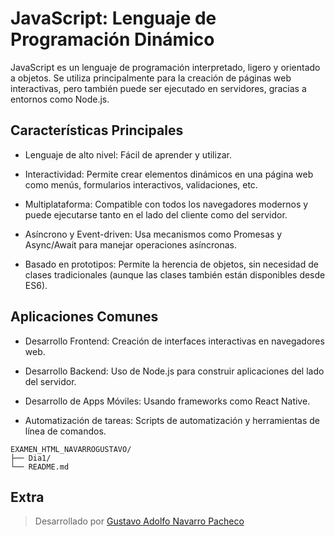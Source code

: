 # JavaScript: Lenguaje de Programación Dinámico
JavaScript es un lenguaje de programación interpretado, ligero y orientado a objetos. Se utiliza principalmente para la creación de páginas web interactivas, pero también puede ser ejecutado en servidores, gracias a entornos como Node.js.

## Características Principales
 - Lenguaje de alto nivel: Fácil de aprender y utilizar.

 - Interactividad: Permite crear elementos dinámicos en una página web como menús, formularios interactivos, validaciones, etc.

 - Multiplataforma: Compatible con todos los navegadores modernos y puede ejecutarse tanto en el lado del cliente como del servidor.

 - Asíncrono y Event-driven: Usa mecanismos como Promesas y Async/Await para manejar operaciones asíncronas.

 - Basado en prototipos: Permite la herencia de objetos, sin necesidad de clases tradicionales (aunque las clases también están disponibles desde ES6).

## Aplicaciones Comunes
 - Desarrollo Frontend: Creación de interfaces interactivas en navegadores web.

 - Desarrollo Backend: Uso de Node.js para construir aplicaciones del lado del servidor.

 - Desarrollo de Apps Móviles: Usando frameworks como React Native.

 - Automatización de tareas: Scripts de automatización y herramientas de línea de comandos.



```
EXAMEN_HTML_NAVARROGUSTAVO/
├── Dia1/
└── README.md
```

## Extra
> Desarrollado por [Gustavo Adolfo Navarro Pacheco](https://github.com/GustavoAdolfoNavarroPacheco)